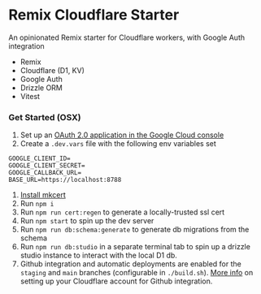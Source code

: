 # Remix Cloudflare Starter

An opinionated Remix starter for Cloudflare workers, with Google Auth integration

- Remix
- Cloudflare (D1, KV)
- Google Auth
- Drizzle ORM
- Vitest

### Get Started (OSX)

1. Set up an [OAuth 2.0 application in the Google Cloud console](https://console.cloud.google.com/apis/credentials/oauthclient)
1. Create a `.dev.vars` file with the following env variables set
```
GOOGLE_CLIENT_ID=
GOOGLE_CLIENT_SECRET=
GOOGLE_CALLBACK_URL=
BASE_URL=https://localhost:8788
```
1. [Install mkcert](https://github.com/FiloSottile/mkcert)
1. Run `npm i`
1. Run `npm run cert:regen` to generate a locally-trusted ssl cert
1. Run `npm start` to spin up the dev server
1. Run `npm run db:schema:generate` to generate db migrations from the schema
1. Run `npm run db:studio` in a separate terminal tab to spin up a drizzle studio instance to interact with the local D1 db.
1. Github integration and automatic deployments are enabled for the `staging` and `main` branches (configurable in `./build.sh`). [More info](https://developers.cloudflare.com/pages/framework-guides/deploy-a-remix-site/) on setting up your Cloudflare account for Github integration.